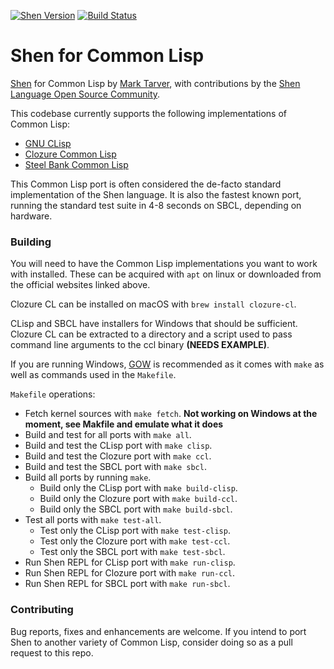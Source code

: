 [![Shen Version](https://img.shields.io/badge/shen-20.0-blue.svg)](https://github.com/Shen-Language)
[![Build Status](https://travis-ci.org/Shen-Language/shen-cl.svg?branch=master)](https://travis-ci.org/Shen-Language/shen-cl)

# Shen for Common Lisp

[Shen](http://www.shenlanguage.org) for Common Lisp by [Mark Tarver](http://marktarver.com/), with contributions by the [Shen Language Open Source Community](https://github.com/Shen-Language).

This codebase currently supports the following implementations of Common Lisp:

  * [GNU CLisp](http://www.clisp.org/)
  * [Clozure Common Lisp](http://ccl.clozure.com/)
  * [Steel Bank Common Lisp](http://www.sbcl.org/)

This Common Lisp port is often considered the de-facto standard implementation of the Shen language. It is also the fastest known port, running the standard test suite in 4-8 seconds on SBCL, depending on hardware.

### Building

You will need to have the Common Lisp implementations you want to work with installed. These can be acquired with `apt` on linux or downloaded from the official websites linked above. 

Clozure CL can be installed on macOS with `brew install clozure-cl`.

CLisp and SBCL have installers for Windows that should be sufficient. Clozure CL can be extracted to a directory and a script used to pass command line arguments to the ccl binary **(NEEDS EXAMPLE)**.

If you are running Windows, [GOW](https://github.com/bmatzelle/gow) is recommended as it comes with `make` as well as commands used in the `Makefile`.

`Makefile` operations:

  * Fetch kernel sources with `make fetch`. **Not working on Windows at the moment, see Makfile and emulate what it does**
  * Build and test for all ports with `make all`.
  * Build and test the CLisp port with `make clisp`.
  * Build and test the Clozure port with `make ccl`.
  * Build and test the SBCL port with `make sbcl`.
  * Build all ports by running `make`.
    * Build only the CLisp port with `make build-clisp`.
    * Build only the Clozure port with `make build-ccl`.
    * Build only the SBCL port with `make build-sbcl`.
  * Test all ports with `make test-all`.
    * Test only the CLisp port with `make test-clisp`.
    * Test only the Clozure port with `make test-ccl`.
    * Test only the SBCL port with `make test-sbcl`.
  * Run Shen REPL for CLisp port with `make run-clisp`.
  * Run Shen REPL for Clozure port with `make run-ccl`.
  * Run Shen REPL for SBCL port with `make run-sbcl`.

### Contributing

Bug reports, fixes and enhancements are welcome. If you intend to port Shen to another variety of Common Lisp, consider doing so as a pull request to this repo.
